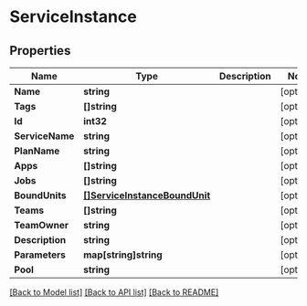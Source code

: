 # ServiceInstance

## Properties
Name | Type | Description | Notes
------------ | ------------- | ------------- | -------------
**Name** | **string** |  | [optional] 
**Tags** | **[]string** |  | [optional] 
**Id** | **int32** |  | [optional] 
**ServiceName** | **string** |  | [optional] 
**PlanName** | **string** |  | [optional] 
**Apps** | **[]string** |  | [optional] 
**Jobs** | **[]string** |  | [optional] 
**BoundUnits** | [**[]ServiceInstanceBoundUnit**](ServiceInstanceBoundUnit.md) |  | [optional] 
**Teams** | **[]string** |  | [optional] 
**TeamOwner** | **string** |  | [optional] 
**Description** | **string** |  | [optional] 
**Parameters** | **map[string]string** |  | [optional] 
**Pool** | **string** |  | [optional] 

[[Back to Model list]](../README.md#documentation-for-models) [[Back to API list]](../README.md#documentation-for-api-endpoints) [[Back to README]](../README.md)


